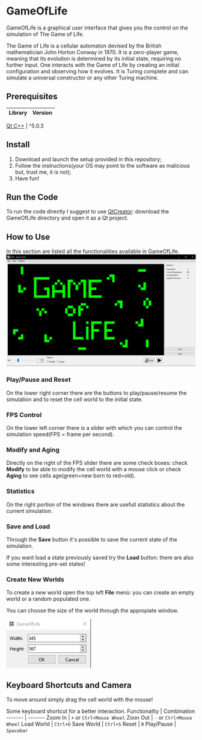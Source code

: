 # GameOfLife
GameOfLife is a graphical user interface that gives you the control on the simulation of The Game of Life.

The Game of Life is a cellular automaton devised by the British mathematician John Horton Conway in 1970. It is a zero-player game, meaning that its evolution is determined by its initial state, requiring no further input. One interacts with the Game of Life by creating an initial configuration and observing how it evolves. It is Turing complete and can simulate a universal constructor or any other Turing machine.

## Prerequisites
Library | Version
------- | -------

[Qt C++](https://doc.qt.io/qt-5/reference-overview.html) | ^5.0.3

## Install
1. Download and launch the setup provided in this repository;
2. Follow the instructions(your OS may point to the software as malicious but, trust me, it is not);
3. Have fun!

## Run the Code
To run the code directly I suggest to use [QtCreator](https://www.qt.io/product/development-tools): download the GameOfLife directory and open it as a Qt project.

## How to Use
In this section are listed all the functionalities available in GameOfLife.
![GameOfLife.png](images/GameOfLife.png)

### Play/Pause and Reset
On the lower right corner there are the buttons to play/pause/resume the simulation and to reset the cell world to the initial state.

### FPS Control
On the lower left corner there is a slider with which you can control the simulation speed(FPS = frame per second).

### Modify and Aging
Directly on the right of the FPS slider there are some check boxes: check **Modify** to be able to modify the cell world with a mouse click or check **Aging** to see cells age(green=new born to red=old).

### Statistics
On the right portion of the windows there are usefull statistics about the current simulation.

### Save and Load
Through the **Save** button it's possible to save the current state of the simulation. 

If you want load a state previously saved try the **Load** button: there are also some interesting pre-set states!

### Create New Worlds
To create a new world open the top left **File** menù: you can create an empty world or a random populated one.

You can choose the size of the world through the appropiate window.

![size.png](images/size.png)

## Keyboard Shortcuts and Camera
To move around simply drag the cell world with the mouse!

Some keyboard shortcut for a better interaction.
Functionality | Combination
------- | -------
Zoom In | `+` or `Ctrl+Mouse Wheel`
Zoon Out | `-` or  `Ctrl+Mouse Wheel`
Load World | `Ctrl+O`
Save World | `Ctrl+S`
Reset | `R`
Play/Pause | `Spacebar`
